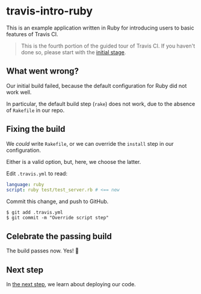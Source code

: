 # travis-intro-ruby

This is an example application written in Ruby for
introducing users to basic features of Travis CI.

> This is the fourth portion of the guided tour of Travis CI.
> If you haven't done so, please start with the
> [initial stage](../../tree/01.intro).

## What went wrong?

Our initial build failed, because the default configuration for
Ruby did not work well.

In particular, the default build step (`rake`) does not work, due
to 	the absence of `Rakefile` in our repo.

## Fixing the build

We *could* write `Rakefile`, or we can override the `install` step
in our configuration.

Either is a valid option, but, here, we choose the latter.

Edit `.travis.yml` to read:

```yaml
language: ruby
script: ruby test/test_server.rb # <== new
```

Commit this change, and push to GitHub.

```sh-session
$ git add .travis.yml
$ git commit -m "Override script step"
```

## Celebrate the passing build

The build passes now. Yes! 🎉

## Next step

In [the next step](../../tree/05.deployment), we learn about deploying our code.
